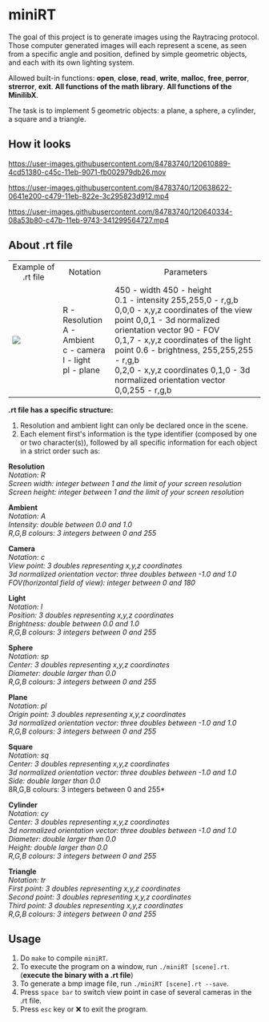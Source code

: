 # miniRT
The goal of this project is to generate images using the Raytracing protocol. Those computer generated images will each represent a scene, as seen from a specific angle and position, defined by simple geometric objects, and each with its own lighting system.

Allowed built-in functions: **open**, **close**, **read**, **write**, **malloc**, **free**, **perror**, **strerror**, **exit**. **All functions of the math library**. **All functions of the MinilibX**.

The task is to implement 5 geometric objects: a plane, a sphere, a cylinder, a square and a triangle.

## How it looks

https://user-images.githubusercontent.com/84783740/120610889-4cd51380-c45c-11eb-9071-fb002979db26.mov

https://user-images.githubusercontent.com/84783740/120638622-0641e200-c479-11eb-822e-3c295823d912.mp4

https://user-images.githubusercontent.com/84783740/120640334-08a53b80-c47b-11eb-9743-341299564727.mp4


## About .rt file

<table>
  <tr>
    <td align="center">Example of .rt file</td>
    <td align="center">Notation</td>
    <td align="center">Parameters</td>
  </tr>
  <tr>
    <td><img src="https://user-images.githubusercontent.com/84783740/120661441-f1714880-c490-11eb-85df-ebe3dd03dcdb.png"></td>
    <td>R - Resolution<br>A - Ambient<br>c - camera<br>l - light<br>pl - plane</td>
    <td>450 - width 450 - height<br>0.1 - intensity 255,255,0 - r,g,b<br>0,0,0 - x,y,z coordinates of the view point
        0,0,1 - 3d normalized orientation vector 90 - FOV<br>0,1,7 - x,y,z coordinates of the light point 
        0.6 - brightness, 255,255,255 - r,g,b<br>0,2,0 - x,y,z coordinates 0,1,0 - 3d normalized orientation vector 
        0,0,255 - r,g,b</td>
  </tr>
</table>

**.rt file has a specific structure:**

1) Resolution and ambient light can only be declared once in the scene.
2) Each element first's information is the type identifier (composed by one or two character(s)), followed by all specific information for each object in a strict order such as:

**Resolution** <br>
*Notation: R* <br>
*Screen width: integer between 1 and the limit of your screen resolution*<br>
*Screen height: integer between 1 and the limit of your screen resolution*<br>

**Ambient**<br>
*Notation: A*<br/>
*Intensity: double between 0.0 and 1.0*<br/>
*R,G,B colours: 3 integers between 0 and 255*<br/>

**Camera**<br>
*Notation: c*<br>
*View point: 3 doubles representing x,y,z coordinates*<br>
*3d normalized orientation vector: three doubles between -1.0 and 1.0*<br>
*FOV(horizontal field of view): integer between 0 and 180*<br>

**Light**<br>
*Notation: l*<br>
*Position: 3 doubles representing x,y,z coordinates*<br>
*Brightness: double between 0.0 and 1.0*<br>
*R,G,B colours: 3 integers between 0 and 255*<br>

**Sphere**<br>
*Notation: sp*<br>
*Center: 3 doubles representing x,y,z coordinates*<br>
*Diameter: double larger than 0.0*<br>
*R,G,B colours: 3 integers between 0 and 255*<br>

**Plane**<br>
*Notation: pl*<br>
*Origin point: 3 doubles representing x,y,z coordinates*<br>
*3d normalized orientation vector: three doubles between -1.0 and 1.0*<br>
*R,G,B colours: 3 integers between 0 and 255*<br>

**Square**<br>
*Notation: sq*<br>
*Center: 3 doubles representing x,y,z coordinates*<br>
*3d normalized orientation vector: three doubles between -1.0 and 1.0*<br>
*Side: double larger than 0.0*<br>
8R,G,B colours: 3 integers between 0 and 255*<br>

**Cylinder**<br>
*Notation: cy*<br>
*Center: 3 doubles representing x,y,z coordinates*<br>
*3d normalized orientation vector: three doubles between -1.0 and 1.0*<br>
*Diameter: double larger than 0.0*<br>
*Height: double larger than 0.0*<br>
*R,G,B colours: 3 integers between 0 and 255*<br>

**Triangle**<br>
*Notation: tr*<br>
*First point: 3 doubles representing x,y,z coordinates*<br>
*Second point: 3 doubles representing x,y,z coordinates*<br>
*Third point: 3 doubles representing x,y,z coordinates*<br>
*R,G,B colours: 3 integers between 0 and 255*<br>

## Usage
1) Do `make` to compile `miniRT`.
2) To execute the program on a window, run `./miniRT [scene].rt`. (**execute the binary with a .rt file**)
3) To generate a bmp image file, run `./miniRT [scene].rt --save`.
4) Press `space bar` to switch view point in case of several cameras in the .rt file.
5) Press `esc` key or :x: to exit the program. 

